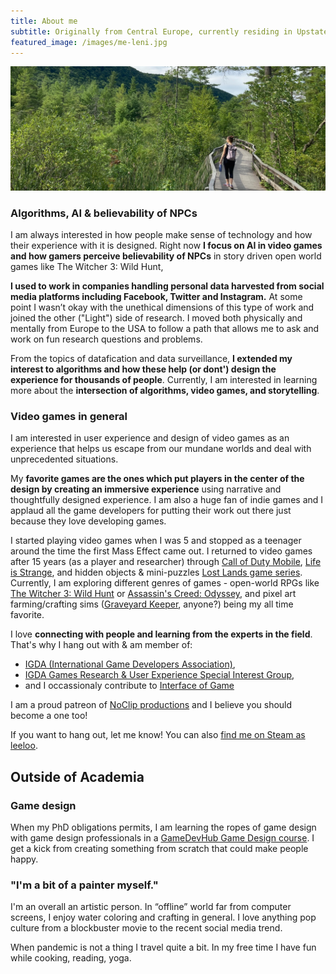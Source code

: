 ```yaml
---
title: About me
subtitle: Originally from Central Europe, currently residing in Upstate New York. I am an iSchool PhD student in an interdisciplinary field of information science & technology, studying AI in video games.
featured_image: /images/me-leni.jpg
---
```


![](/images/me-leni2.jpg)

### Algorithms, AI & believability of NPCs

I am always interested in how people make sense of technology and how their experience with it is designed. Right now **I focus on AI in video games and how gamers perceive believability of NPCs** in story driven open world games like The Witcher 3: Wild Hunt,

**I used to work in companies handling personal data harvested from social media platforms including Facebook, Twitter and Instagram.** At some point I wasn’t okay with the unethical dimensions of this type of work and joined the other ("Light") side of research. I moved both physically and mentally from Europe to the USA to follow a path that allows me to ask and work on fun research questions and problems.

From the topics of datafication and data surveillance, **I extended my interest to algorithms and how these help (or dont') design the experience for thousands of people**. Currently, I am interested in learning more about the **intersection of algorithms, video games, and storytelling**.


### Video games in general

I am interested in user experience and design of video games as an experience that helps us escape from our mundane worlds and deal with unprecedented situations.

My **favorite games are the ones which put players in the center of the design by creating an immersive experience** using narrative and thoughtfully designed experience. I am also a huge fan of indie games and I applaud all the game developers for putting their work out there just because they love developing games.

I started playing video games when I was 5 and stopped as a teenager around the time the first Mass Effect came out. I returned to video games after 15 years (as a player and researcher) through <a href="https://www.callofduty.com/mobile">Call of Duty Mobile</a>, <a href="https://store.steampowered.com/app/319630/Life_is_Strange__Episode_1/">Life is Strange</a>, and hidden objects & mini-puzzles <a href="https://store.steampowered.com/search/?developer=FIVE-BN%20GAMES">Lost Lands game series</a>. Currently, I am exploring different genres of games - open-world RPGs like <a href="https://store.steampowered.com/app/292030/The_Witcher_3_Wild_Hunt/">The Witcher 3: Wild Hunt</a> or <a href="https://store.steampowered.com/app/812140/Assassins_Creed_Odyssey/">Assassin's Creed: Odyssey</a>, and pixel art farming/crafting sims (<a href="https://store.steampowered.com/app/599140/Graveyard_Keeper/">Graveyard Keeper</a>, anyone?) being my all time favorite.

I love **connecting with people and learning from the experts in the field**. That's why I hang out with & am member of:
- <a href="https://igda.org/">IGDA (International Game Developers Association)</a>,
- <a href="https://grux.org/">IGDA Games Research & User Experience Special Interest Group</a>,
- and I occassionaly contribute to <a href="https://interfaceingame.com/">Interface of Game</a>

I am a proud patreon of <a href="https://www.patreon.com/noclip">NoClip productions</a> and I believe you should become a one too!

If you want to hang out, let me know! You can also <a href="https://steamcommunity.com/profiles/76561198067795186/">find me on Steam as leeloo</a>.

## Outside of Academia

### Game design
When my PhD obligations permits, I am learning the ropes of game design with game design professionals in a <a href="https://www.gamedevhub.cz/">GameDevHub Game Design course</a>. I get a kick from creating something from scratch that could make people happy.

### "I'm a bit of a painter myself."
I'm an overall an artistic person. In “offline” world far from computer screens, I enjoy water coloring and crafting in general. I love anything pop culture from a blockbuster movie to the recent social media trend.

When pandemic is not a thing I travel quite a bit. In my free time I have fun while cooking, reading, yoga.
